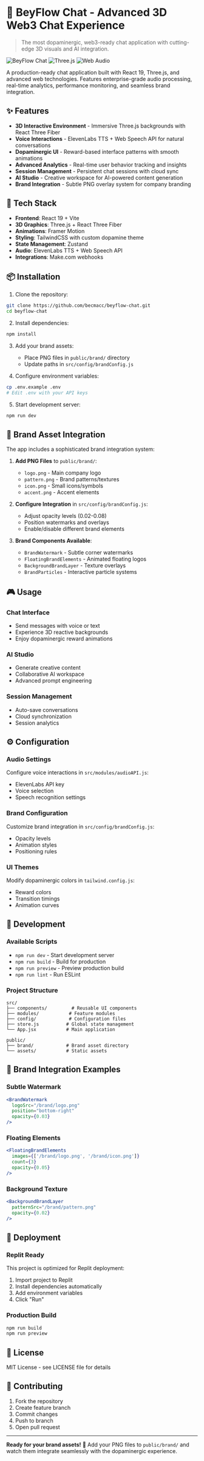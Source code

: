 # 🚀 BeyFlow Chat - Advanced 3D Web3 Chat Experience

> The most dopaminergic, web3-ready chat application with cutting-edge 3D visuals and AI integration.

![BeyFlow Chat](https://img.shields.io/badge/BeyFlow-Chat-purple?style=for-the-badge&logo=react)
![Three.js](https://img.shields.io/badge/Three.js-3D-blue?style=for-the-badge)
![Web Audio](https://img.shields.io/badge/Web%20Audio-API-green?style=for-the-badge)

A production-ready chat application built with React 19, Three.js, and advanced web technologies. Features enterprise-grade audio processing, real-time analytics, performance monitoring, and seamless brand integration.

## ✨ Features

- **3D Interactive Environment** - Immersive Three.js backgrounds with React Three Fiber
- **Voice Interactions** - ElevenLabs TTS + Web Speech API for natural conversations
- **Dopaminergic UI** - Reward-based interface patterns with smooth animations
- **Advanced Analytics** - Real-time user behavior tracking and insights
- **Session Management** - Persistent chat sessions with cloud sync
- **AI Studio** - Creative workspace for AI-powered content generation
- **Brand Integration** - Subtle PNG overlay system for company branding

## 🚀 Tech Stack

- **Frontend**: React 19 + Vite
- **3D Graphics**: Three.js + React Three Fiber
- **Animations**: Framer Motion
- **Styling**: TailwindCSS with custom dopamine theme
- **State Management**: Zustand
- **Audio**: ElevenLabs TTS + Web Speech API
- **Integrations**: Make.com webhooks

## 📦 Installation

1. Clone the repository:
```bash
git clone https://github.com/becmacc/beyflow-chat.git
cd beyflow-chat
```

2. Install dependencies:
```bash
npm install
```

3. Add your brand assets:
   - Place PNG files in `public/brand/` directory
   - Update paths in `src/config/brandConfig.js`

4. Configure environment variables:
```bash
cp .env.example .env
# Edit .env with your API keys
```

5. Start development server:
```bash
npm run dev
```

## 🎨 Brand Asset Integration

The app includes a sophisticated brand integration system:

1. **Add PNG Files** to `public/brand/`:
   - `logo.png` - Main company logo
   - `pattern.png` - Brand patterns/textures
   - `icon.png` - Small icons/symbols
   - `accent.png` - Accent elements

2. **Configure Integration** in `src/config/brandConfig.js`:
   - Adjust opacity levels (0.02-0.08)
   - Position watermarks and overlays
   - Enable/disable different brand elements

3. **Brand Components Available**:
   - `BrandWatermark` - Subtle corner watermarks
   - `FloatingBrandElements` - Animated floating logos
   - `BackgroundBrandLayer` - Texture overlays
   - `BrandParticles` - Interactive particle systems

## 🎮 Usage

### Chat Interface
- Send messages with voice or text
- Experience 3D reactive backgrounds
- Enjoy dopaminergic reward animations

### AI Studio
- Generate creative content
- Collaborative AI workspace
- Advanced prompt engineering

### Session Management
- Auto-save conversations
- Cloud synchronization
- Session analytics

## ⚙️ Configuration

### Audio Settings
Configure voice interactions in `src/modules/audioAPI.js`:
- ElevenLabs API key
- Voice selection
- Speech recognition settings

### Brand Configuration
Customize brand integration in `src/config/brandConfig.js`:
- Opacity levels
- Animation styles
- Positioning rules

### UI Themes
Modify dopaminergic colors in `tailwind.config.js`:
- Reward colors
- Transition timings
- Animation curves

## 🔧 Development

### Available Scripts
- `npm run dev` - Start development server
- `npm run build` - Build for production
- `npm run preview` - Preview production build
- `npm run lint` - Run ESLint

### Project Structure
```
src/
├── components/         # Reusable UI components
├── modules/           # Feature modules
├── config/            # Configuration files
├── store.js          # Global state management
└── App.jsx           # Main application

public/
├── brand/            # Brand asset directory
└── assets/           # Static assets
```

## 🌟 Brand Integration Examples

### Subtle Watermark
```jsx
<BrandWatermark 
  logoSrc="/brand/logo.png"
  position="bottom-right"
  opacity={0.03}
/>
```

### Floating Elements
```jsx
<FloatingBrandElements 
  images={['/brand/logo.png', '/brand/icon.png']}
  count={3}
  opacity={0.05}
/>
```

### Background Texture
```jsx
<BackgroundBrandLayer 
  patternSrc="/brand/pattern.png"
  opacity={0.02}
/>
```

## 🚀 Deployment

### Replit Ready
This project is optimized for Replit deployment:
1. Import project to Replit
2. Install dependencies automatically
3. Add environment variables
4. Click "Run"

### Production Build
```bash
npm run build
npm run preview
```

## 📝 License

MIT License - see LICENSE file for details

## 🤝 Contributing

1. Fork the repository
2. Create feature branch
3. Commit changes
4. Push to branch
5. Open pull request

---

**Ready for your brand assets!** 🎨
Add your PNG files to `public/brand/` and watch them integrate seamlessly with the dopaminergic experience.
